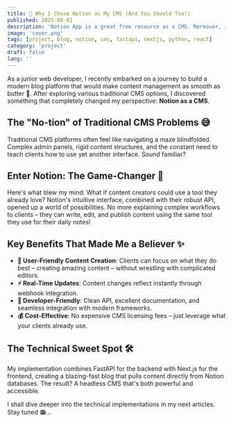 ```yaml
---
title: 🚀 Why I Chose Notion as My CMS (And You Should Too!)
published: 2025-08-01
description: 'Notion App is a great free resource as a CMS. Moreover, it is a powerful tool that can be used easily by developers and regular clients to make dynamic content on the web.'
image: 'cover.png'
tags: [project, blog, notion, cms, fastapi, nextjs, python, react]
category: 'project'
draft: false 
lang: ''
---
```


As a junior web developer, I recently embarked on a journey to build a modern blog platform that would make content management as smooth as butter 🧈. After exploring various traditional CMS options, I discovered something that completely changed my perspective: **Notion as a CMS**.

## The "No-tion" of Traditional CMS Problems 😅

Traditional CMS platforms often feel like navigating a maze blindfolded. Complex admin panels, rigid content structures, and the constant need to teach clients how to use yet another interface. Sound familiar?

## Enter Notion: The Game-Changer 🎯

<!-- ![Notion logo](./notion.jpg) -->

Here's what blew my mind: What if content creators could use a tool they already love? Notion's intuitive interface, combined with their robust API, opened up a world of possibilities. No more explaining complex workflows to clients – they can write, edit, and publish content using the same tool they use for their daily notes!

## Key Benefits That Made Me a Believer ✨

- **🎨 User-Friendly Content Creation**: Clients can focus on what they do best – creating amazing content – without wrestling with complicated editors.
- **⚡ Real-Time Updates**: Content changes reflect instantly through webhook integration.
- **🔧 Developer-Friendly**: Clean API, excellent documentation, and seamless integration with modern frameworks.
- **💰 Cost-Effective**: No expensive CMS licensing fees – just leverage what your clients already use.

## The Technical Sweet Spot 🛠️

<!-- ![Notion tech stack](./notion1.jpg) -->

My implementation combines FastAPI for the backend with Next.js for the frontend, creating a blazing-fast blog that pulls content directly from Notion databases. The result? A headless CMS that's both powerful and accessible.

I shall dive deeper into the technical implementations in my next articles. Stay tuned 📻...